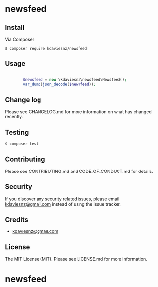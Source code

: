 # newsfeed

## Install

Via Composer

``` bash
$ composer require kdaviesnz/newsfeed
```

## Usage

``` php

        $newsfeed = new \kdaviesnz\newsfeed\Newsfeed();
        var_dump(json_decode($newsfeed));

```

## Change log

Please see CHANGELOG.md for more information on what has changed recently.

## Testing

``` bash
$ composer test
```

## Contributing

Please see CONTRIBUTING.md and CODE_OF_CONDUCT.md for details.

## Security

If you discover any security related issues, please email kdaviesnz@gmail.com instead of using the issue tracker.

## Credits

- kdaviesnz@gmail.com

## License

The MIT License (MIT). Please see LICENSE.md for more information.

# newsfeed
